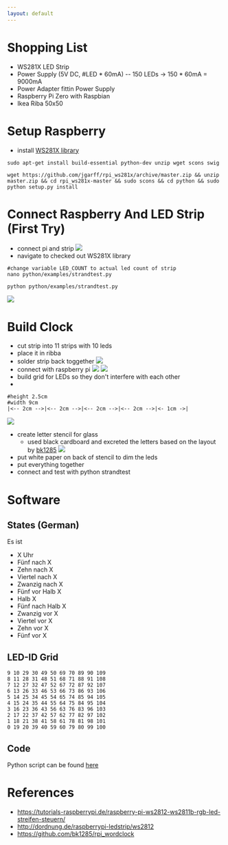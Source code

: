 ```yaml
---
layout: default
---
```

# Shopping List
- WS281X LED Strip
- Power Supply (5V DC, #LED * 60mA)
-- 150 LEDs -> 150 * 60mA = 9000mA
- Power Adapter fittin Power Supply
- Raspberry Pi Zero with Raspbian
- Ikea Riba 50x50

# Setup Raspberry
- install [WS281X library](https://github.com/jgarff/rpi_ws281x)
```
sudo apt-get install build-essential python-dev unzip wget scons swig
```
```
wget https://github.com/jgarff/rpi_ws281x/archive/master.zip && unzip master.zip && cd rpi_ws281x-master && sudo scons && cd python && sudo python setup.py install
```

# Connect Raspberry And LED Strip (First Try)

- connect pi and strip
![](assets\images\pi_led_connect_test1.png)
- navigate to checked out WS281X library
```
#change variable LED_COUNT to actual led count of strip
nano python/examples/strandtest.py
```
```
python python/examples/strandtest.py
```
![](assets\images\pi_led_connect_test2.jpg)

# Build Clock
- cut strip into 11 strips with 10 leds
- place it in ribba
- solder strip back toggether
![](assets\images\led_wired.jpg)
- connect with raspberry pi
![](assets\images\pi_connected.jpg)
![](assets\images\pi_gpio.jpg)
- build grid for LEDs so they don't interfere with each other
 - 
```
#height 2.5cm
#width 9cm
|<-- 2cm -->|<-- 2cm -->|<-- 2cm -->|<-- 2cm -->|<- 1cm ->|
```
![](assets\images\led_grid.jpg)
- create letter stencil for glass
  - used black cardboard and excreted the letters based on the layout by [bk1285](https://github.com/bk1285/rpi_wordclock/tree/master/wordclock_layouts) 
![](assets\images\letter_stencil.jpg)
- put white paper on back of stencil to dim the leds 
- put everything together
- connect and test with python strandtest

# Software
## States (German)

Es ist 
- X Uhr
- Fünf nach X
- Zehn nach X
- Viertel nach X
- Zwanzig nach X
- Fünf vor Halb X
- Halb X
- Fünf nach Halb X
- Zwanzig vor X
- Viertel vor X
- Zehn vor X
- Fünf vor X

## LED-ID Grid
```
9 10 29 30 49 50 69 70 89 90 109
8 11 28 31 48 51 68 71 88 91 108
7 12 27 32 47 52 67 72 87 92 107
6 13 26 33 46 53 66 73 86 93 106
5 14 25 34 45 54 65 74 85 94 105
4 15 24 35 44 55 64 75 84 95 104
3 16 23 36 43 56 63 76 83 96 103
2 17 22 37 42 57 62 77 82 97 102
1 18 21 38 41 58 61 78 81 98 101
0 19 20 39 40 59 60 79 80 99 100 
```

## Code
Python script can be found [here](https://github.com/thomcz/word-clock/blob/master/python/wordclock.py)

# References
- https://tutorials-raspberrypi.de/raspberry-pi-ws2812-ws2811b-rgb-led-streifen-steuern/
- http://dordnung.de/raspberrypi-ledstrip/ws2812
- https://github.com/bk1285/rpi_wordclock
